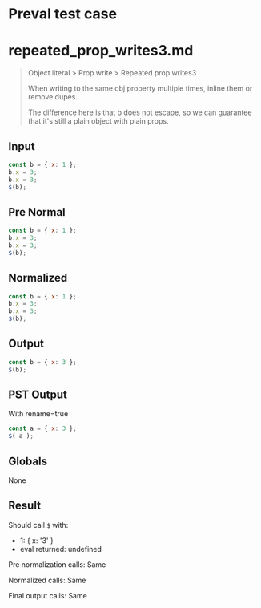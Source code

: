 # Preval test case

# repeated_prop_writes3.md

> Object literal > Prop write > Repeated prop writes3
>
> When writing to the same obj property multiple times, inline them or remove dupes.
> 
> The difference here is that b does not escape, so we can guarantee that it's still a plain object with plain props.

## Input

`````js filename=intro
const b = { x: 1 };
b.x = 3;
b.x = 3;
$(b);
`````

## Pre Normal


`````js filename=intro
const b = { x: 1 };
b.x = 3;
b.x = 3;
$(b);
`````

## Normalized


`````js filename=intro
const b = { x: 1 };
b.x = 3;
b.x = 3;
$(b);
`````

## Output


`````js filename=intro
const b = { x: 3 };
$(b);
`````

## PST Output

With rename=true

`````js filename=intro
const a = { x: 3 };
$( a );
`````

## Globals

None

## Result

Should call `$` with:
 - 1: { x: '3' }
 - eval returned: undefined

Pre normalization calls: Same

Normalized calls: Same

Final output calls: Same
